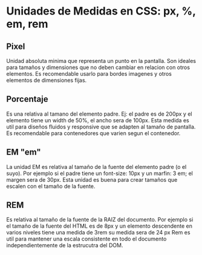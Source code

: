 # Unidades de Medidas en CSS: px, %, em, rem

## Pixel

Unidad absoluta minima que representa un punto en la pantalla. Son ideales para tamaños y dimensiones que no deben cambiar en relacion con otros elementos. Es recomendable usarlo para bordes imagenes y otros elementos de dimensiones fijas.

## Porcentaje

Es una relativa al tamano del elemento padre. Ej: el padre es de 200px y el elemento tiene un width de 50%, el ancho sera de 100px. Esta medida es util para diseños fluidos y responsive que se adapten al tamaño de pantalla. Es recomendable para contenedores que varien segun el contenedor.

## EM "em"

La unidad EM es relativa al tamaño de la fuente del elemento padre (o el suyo). Por ejemplo si el padre tiene un font-size: 10px y un marfin: 3 em; el margen sera de 30px. Esta unidad es buena para crear tamaños que escalen con el tamaño de la fuente. 

## REM

Es relativa al tamaño de la fuente de la RAIZ del documento. Por ejemplo si el tamaño de la fuente del HTML es de 8px y un elemento descendente en varios niveles tiene una medida de 3rem su medida sera de 24 px Rem es util para mantener una escala consistente en todo el documento independientemente de la estrucutra del DOM. 